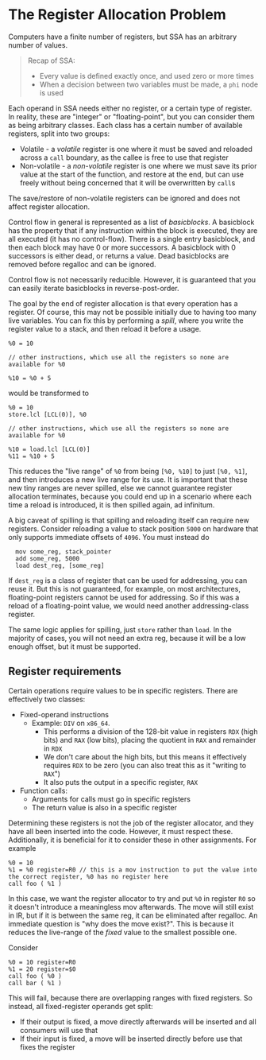 # The Register Allocation Problem

Computers have a finite number of registers, but SSA has an arbitrary number of values.

> Recap of SSA:
>   * Every value is defined exactly once, and used zero or more times
>   * When a decision between two variables must be made, a `phi` node is used

Each operand in SSA needs either no register, or a certain type of register. In reality, these are "integer" or "floating-point", but you can consider them as being arbitrary classes.
Each class has a certain number of available registers, split into two groups:

* Volatile - a _volatile_ register is one where it must be saved and reloaded across a `call` boundary, as the callee is free to use that register
* Non-volatile - a _non-volatile_ register is one where we must save its prior value at the start of the function, and restore at the end, but can use freely without being concerned that it will be overwritten by `call`s

The save/restore of non-volatile registers can be ignored and does not affect register allocation.

Control flow in general is represented as a list of _basicblocks_. A basicblock has the property that if any instruction within the block is executed, they are all executed (it has no control-flow).
There is a single entry basicblock, and then each block may have 0 or more successors. A basicblock with 0 successors is either dead, or returns a value. Dead basicblocks are removed before regalloc and can be ignored.

Control flow is not necessarily reducible. However, it is guaranteed that you can easily iterate basicblocks in reverse-post-order.

The goal by the end of register allocation is that every operation has a register. Of course, this may not be possible initially due to having too many live variables.
You can fix this by performing a _spill_, where you write the register value to a stack, and then reload it before a usage.

```
%0 = 10

// other instructions, which use all the registers so none are available for %0

%10 = %0 + 5
```

would be transformed to

```
%0 = 10
store.lcl [LCL(0)], %0

// other instructions, which use all the registers so none are available for %0

%10 = load.lcl [LCL(0)]
%11 = %10 + 5
```

This reduces the "live range" of `%0` from being `[%0, %10]` to just `[%0, %1]`, and then introduces a new live range for its use.
It is important that these new tiny ranges are never spilled, else we cannot guarantee register allocation terminates, because you could end up in a scenario where each time a reload is introduced, it is then spilled again, ad infinitum.

A big caveat of spilling is that spilling and reloading itself can require new registers.
Consider reloading a value to stack position `5000` on hardware that only supports immediate offsets of `4096`. You must instead do
```
  mov some_reg, stack_pointer
  add some_reg, 5000
  load dest_reg, [some_reg]
```

If `dest_reg` is a class of register that can be used for addressing, you can reuse it. But this is not guaranteed, for example, on most architectures, floating-point registers
cannot be used for addressing. So if this was a reload of a floating-point value, we would need another addressing-class register.

The same logic applies for spilling, just `store` rather than `load`. In the majority of cases, you will not need an extra reg, because it will be a low enough offset, but it must be supported.

## Register requirements

Certain operations require values to be in specific registers. There are effectively two classes:

* Fixed-operand instructions
  - Example: `DIV` on `x86_64`.
    - This performs a division of the 128-bit value in registers `RDX` (high bits) and `RAX` (low bits), placing the quotient in `RAX` and remainder in `RDX`
    - We don't care about the high bits, but this means it effectively requires `RDX` to be zero (you can also treat this as it "writing to `RAX`")
    - It also puts the output in a specific register, `RAX`
* Function calls:
  - Arguments for calls must go in specific registers
  - The return value is also in a specific register

Determining these registers is not the job of the register allocator, and they have all been inserted into the code. However, it must respect these.
Additionally, it is beneficial for it to consider these in other assignments. For example

```
%0 = 10
%1 = %0 register=R0 // this is a mov instruction to put the value into the correct register, %0 has no register here
call foo ( %1 )
```

In this case, we want the register allocator to try and put `%0` in register `R0` so it doesn't introduce a meaningless mov afterwards. The move will still exist in IR, but if it is between the same reg, it can be eliminated after regalloc.
An immediate question is "why does the move exist?". This is because it reduces the live-range of the _fixed_ value to the smallest possible one.

Consider

```
%0 = 10 register=R0
%1 = 20 register=$0
call foo ( %0 )
call bar ( %1 )
```

This will fail, because there are overlapping ranges with fixed registers. So instead, all fixed-register operands get split:
* If their output is fixed, a move directly afterwards will be inserted and all consumers will use that
* If their input is fixed, a move will be inserted directly before use that fixes the register



